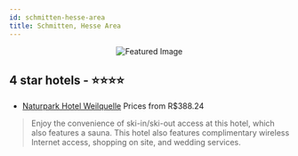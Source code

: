 ```yaml
---
id: schmitten-hesse-area
title: Schmitten, Hesse Area
---
```


<center><img src="https://i.travelapi.com/hotels/33000000/32800000/32795900/32795836/1f8cfcd6_z.jpg" alt="Featured Image" /></center>


##  4 star hotels - ⭐️⭐️⭐️⭐️

-    [Naturpark Hotel Weilquelle](https://us.hurb.com/hotels/schmitten/naturpark-hotel-weilquelle-JNP-JP884393?cmp=18055) Prices from R$388.24
   > Enjoy the convenience of ski-in/ski-out access at this hotel, which also features a sauna. This hotel also features complimentary wireless Internet access, shopping on site, and wedding services.
